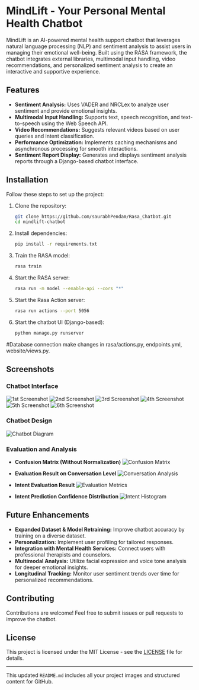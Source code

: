 # MindLift - Your Personal Mental Health Chatbot

MindLift is an AI-powered mental health support chatbot that leverages natural language processing (NLP) and sentiment analysis to assist users in managing their emotional well-being. Built using the RASA framework, the chatbot integrates external libraries, multimodal input handling, video recommendations, and personalized sentiment analysis to create an interactive and supportive experience.

## Features

- **Sentiment Analysis:** Uses VADER and NRCLex to analyze user sentiment and provide emotional insights.
- **Multimodal Input Handling:** Supports text, speech recognition, and text-to-speech using the Web Speech API.
- **Video Recommendations:** Suggests relevant videos based on user queries and intent classification.
- **Performance Optimization:** Implements caching mechanisms and asynchronous processing for smooth interactions.
- **Sentiment Report Display:** Generates and displays sentiment analysis reports through a Django-based chatbot interface.

## Installation

Follow these steps to set up the project:

1. Clone the repository:
   ```sh
   git clone https://github.com/saurabhPendam/Rasa_Chatbot.git
   cd mindlift-chatbot
   ```

2. Install dependencies:
   ```sh
   pip install -r requirements.txt
   ```

3. Train the RASA model:
   ```sh
   rasa train
   ```

4. Start the RASA server:
   ```sh
   rasa run -m model --enable-api --cors "*"
   ```
5. Start the Rasa Action server:
   ```sh
   rasa run actions --port 5056
   ```

6. Start the chatbot UI (Django-based):
   ```sh
   python manage.py runserver
   ```

#Database connection
make changes in rasa/actions.py, endpoints.yml, website/views.py.


## Screenshots

### Chatbot Interface
![1st Screenshot](1st_ss.jpg)
![2nd Screenshot](2nd_ss.jpg)
![3rd Screenshot](3rd_ss.jpg)
![4th Screenshot](4th_ss.jpg)
![5th Screenshot](5th_ss.jpg)
![6th Screenshot](6th_ss.jpg)

### Chatbot Design
![Chatbot Diagram](diagram.PNG)

### Evaluation and Analysis

- **Confusion Matrix (Without Normalization)**
  ![Confusion Matrix](action_level_analysis.PNG)

- **Evaluation Result on Conversation Level**
  ![Conversation Analysis](conversation_analysis.PNG)

- **Intent Evaluation Result**
  ![Evaluation Metrics](evaluation_metrics.jpg)

- **Intent Prediction Confidence Distribution**
  ![Intent Histogram](intent_histogram.png)

## Future Enhancements

- **Expanded Dataset & Model Retraining:** Improve chatbot accuracy by training on a diverse dataset.
- **Personalization:** Implement user profiling for tailored responses.
- **Integration with Mental Health Services:** Connect users with professional therapists and counselors.
- **Multimodal Analysis:** Utilize facial expression and voice tone analysis for deeper emotional insights.
- **Longitudinal Tracking:** Monitor user sentiment trends over time for personalized recommendations.

## Contributing

Contributions are welcome! Feel free to submit issues or pull requests to improve the chatbot.

## License

This project is licensed under the MIT License - see the [LICENSE](LICENSE) file for details.

---

This updated `README.md` includes all your project images and structured content for GitHub.
